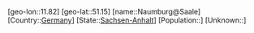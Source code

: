 ﻿---
location: [51.15,11.82]
type: City
tags:
- geo/City


SpocWebEntityId: 32751
isDeleted: false
confidential: public

---
[geo-lon::11.82]
[geo-lat::51.15]
[name::Naumburg@Saale]
[Country::[Germany](geo/Continent/Europe/Germany.md)]
[State::[Sachsen-Anhalt](geo/Continent/Europe/Germany/Sachsen-Anhalt.md)]
[Population::]
[Unknown::]

